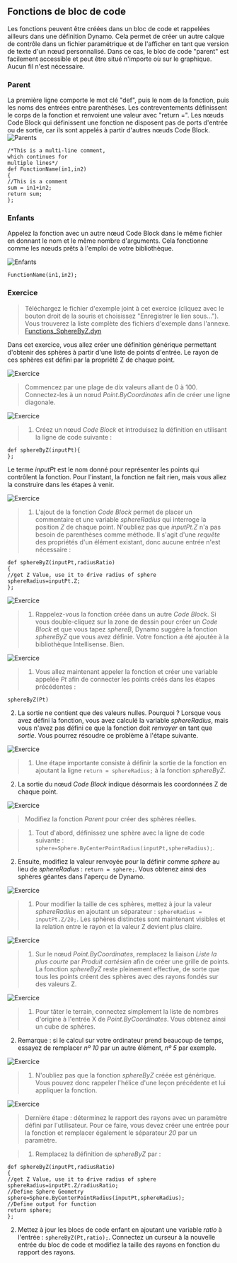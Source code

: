 

## Fonctions de bloc de code

Les fonctions peuvent être créées dans un bloc de code et rappelées ailleurs dans une définition Dynamo. Cela permet de créer un autre calque de contrôle dans un fichier paramétrique et de l'afficher en tant que version de texte d'un nœud personnalisé. Dans ce cas, le bloc de code "parent" est facilement accessible et peut être situé n'importe où sur le graphique. Aucun fil n'est nécessaire.

### Parent

La première ligne comporte le mot clé "def", puis le nom de la fonction, puis les noms des entrées entre parenthèses. Les contreventements définissent le corps de la fonction et renvoient une valeur avec "return =". Les nœuds Code Block qui définissent une fonction ne disposent pas de ports d'entrée ou de sortie, car ils sont appelés à partir d'autres nœuds Code Block. ![Parents](images/7-4/21.png)

```
/*This is a multi-line comment,
which continues for
multiple lines*/
def FunctionName(in1,in2)
{
//This is a comment
sum = in1+in2;
return sum;
};
```

### Enfants

Appelez la fonction avec un autre nœud Code Block dans le même fichier en donnant le nom et le même nombre d'arguments. Cela fonctionne comme les nœuds prêts à l'emploi de votre bibliothèque.

![Enfants](images/7-4/20.png)

```
FunctionName(in1,in2);
```

### Exercice

> Téléchargez le fichier d'exemple joint à cet exercice (cliquez avec le bouton droit de la souris et choisissez "Enregistrer le lien sous..."). Vous trouverez la liste complète des fichiers d'exemple dans l'annexe. [Functions_SphereByZ.dyn](datasets/7-4/Functions_SphereByZ.dyn)

Dans cet exercice, vous allez créer une définition générique permettant d'obtenir des sphères à partir d'une liste de points d'entrée. Le rayon de ces sphères est défini par la propriété Z de chaque point.

![Exercice](images/7-4/Exercise/11.jpg)

> Commencez par une plage de dix valeurs allant de 0 à 100. Connectez-les à un nœud *Point.ByCoordinates* afin de créer une ligne diagonale.

![Exercice](images/7-4/Exercise/10.jpg)

> 1. Créez un nœud *Code Block* et introduisez la définition en utilisant la ligne de code suivante :
```
def sphereByZ(inputPt){
};
```

Le terme *inputPt* est le nom donné pour représenter les points qui contrôlent la fonction. Pour l'instant, la fonction ne fait rien, mais vous allez la construire dans les étapes à venir.

![Exercice](images/7-4/Exercise/09.jpg)

> 1. L'ajout de la fonction *Code Block* permet de placer un commentaire et une variable *sphereRadius* qui interroge la position *Z* de chaque point. N'oubliez pas que *inputPt.Z* n'a pas besoin de parenthèses comme méthode. Il s'agit d'une *requête* des propriétés d'un élément existant, donc aucune entrée n'est nécessaire :
```
def sphereByZ(inputPt,radiusRatio)
{
//get Z Value, use it to drive radius of sphere
sphereRadius=inputPt.Z;
};
```

![Exercice](images/7-4/Exercise/08.jpg)

> 1. Rappelez-vous la fonction créée dans un autre *Code Block*. Si vous double-cliquez sur la zone de dessin pour créer un *Code Block* et que vous tapez *sphereB*, Dynamo suggère la fonction *sphereByZ* que vous avez définie. Votre fonction a été ajoutée à la bibliothèque Intellisense. Bien.

![Exercice](images/7-4/Exercise/07.jpg)

> 1. Vous allez maintenant appeler la fonction et créer une variable appelée *Pt* afin de connecter les points créés dans les étapes précédentes :
```
sphereByZ(Pt)
```

2. La sortie ne contient que des valeurs nulles. Pourquoi ? Lorsque vous avez défini la fonction, vous avez calculé la variable *sphereRadius*, mais vous n'avez pas défini ce que la fonction doit *renvoyer* en tant que *sortie*. Vous pourrez résoudre ce problème à l'étape suivante.

![Exercice](images/7-4/Exercise/06.jpg)

> 1. Une étape importante consiste à définir la sortie de la fonction en ajoutant la ligne ```return = sphereRadius;``` à la fonction *sphereByZ*.
2. La sortie du nœud *Code Block* indique désormais les coordonnées Z de chaque point.

![Exercice](images/7-4/Exercise/05.jpg)

> Modifiez la fonction *Parent* pour créer des sphères réelles.

> 1. Tout d'abord, définissez une sphère avec la ligne de code suivante : ```sphere=Sphere.ByCenterPointRadius(inputPt,sphereRadius);```.
2. Ensuite, modifiez la valeur renvoyée pour la définir comme *sphere* au lieu de *sphereRadius* : ```return = sphere;```. Vous obtenez ainsi des sphères géantes dans l'aperçu de Dynamo.

![Exercice](images/7-4/Exercise/04.jpg)

> 1. Pour modifier la taille de ces sphères, mettez à jour la valeur *sphereRadius* en ajoutant un séparateur : ```sphereRadius = inputPt.Z/20;```. Les sphères distinctes sont maintenant visibles et la relation entre le rayon et la valeur Z devient plus claire.

![Exercice](images/7-4/Exercise/03.jpg)

> 1. Sur le nœud *Point.ByCoordinates*, remplacez la liaison *Liste la plus courte* par *Produit cartésien* afin de créer une grille de points. La fonction *sphereByZ* reste pleinement effective, de sorte que tous les points créent des sphères avec des rayons fondés sur des valeurs Z.

![Exercice](images/7-4/Exercise/02.jpg)

> 1. Pour tâter le terrain, connectez simplement la liste de nombres d'origine à l'entrée X de *Point.ByCoordinates*. Vous obtenez ainsi un cube de sphères.
2. Remarque : si le calcul sur votre ordinateur prend beaucoup de temps, essayez de remplacer *nº 10* par un autre élément, *nº 5* par exemple.

![Exercice](images/7-4/Exercise/01.jpg)

> 1. N'oubliez pas que la fonction *sphereByZ* créée est générique. Vous pouvez donc rappeler l'hélice d'une leçon précédente et lui appliquer la fonction.

![Exercice](images/7-4/Exercise/20.jpg)

> Dernière étape : déterminez le rapport des rayons avec un paramètre défini par l'utilisateur. Pour ce faire, vous devez créer une entrée pour la fonction et remplacer également le séparateur *20* par un paramètre.

> 1. Remplacez la définition de *sphereByZ* par :
```
def sphereByZ(inputPt,radiusRatio)
{
//get Z Value, use it to drive radius of sphere
sphereRadius=inputPt.Z/radiusRatio;
//Define Sphere Geometry
sphere=Sphere.ByCenterPointRadius(inputPt,sphereRadius);
//Define output for function
return sphere;
};
```

2. Mettez à jour les blocs de code enfant en ajoutant une variable *ratio* à l'entrée : ```sphereByZ(Pt,ratio);```. Connectez un curseur à la nouvelle entrée du bloc de code et modifiez la taille des rayons en fonction du rapport des rayons.

